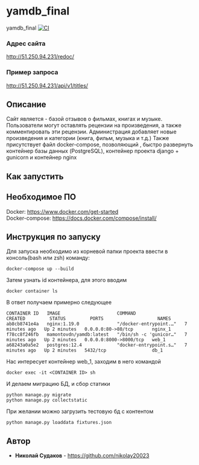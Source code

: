 # yamdb_final
yamdb_final
[![CI](https://github.com/Nikolay20023/yamdb_final/actions/workflows/yamdb_workflow.yml/badge.svg)](https://github.com/Nikolay20023/yamdb_final/actions/workflows/yamdb_workflow.yml)
### Адрес сайта
http://51.250.94.231/redoc/
### Пример запроса
http://51.250.94.231/api/v1/titles/
## Описание
Сайт является - базой отзывов о фильмах, книгах и музыке.
Пользователи могут оставлять рецензии на произведения, а также комментировать эти рецензии.
Администрация добавляет новые произведения и категории (книга, фильм, музыка и т.д.)
Также присутствует файл docker-compose, позволяющий , быстро развернуть контейнер базы данных (PostgreSQL), контейнер проекта django + gunicorn и контейнер nginx
## Как запустить

## Необходимое ПО

Docker: https://www.docker.com/get-started <br />
Docker-compose: https://docs.docker.com/compose/install/

## Инструкция по запуску

Для запуска необходимо из корневой папки проекта ввести в консоль(bash или zsh) команду:
```
docker-compose up --build
```
Затем узнать id контейнера, для этого вводим
```
docker container ls
```
В ответ получаем примерно следующее
```
CONTAINER ID   IMAGE                     COMMAND                  CREATED         STATUS         PORTS                    NAMES
ab8cb8741e4a   nginx:1.19.0              "/docker-entrypoint.…"   7 minutes ago   Up 2 minutes   0.0.0.0:80->80/tcp       nginx_1
f78cc8f246fb   mamontovdn/yamdb:latest   "/bin/sh -c 'gunicor…"   7 minutes ago   Up 2 minutes   0.0.0.0:8000->8000/tcp   web_1
a68243a0a5e2   postgres:12.4             "docker-entrypoint.s…"   7 minutes ago   Up 2 minutes   5432/tcp                 db_1
```
Нас интересует контейнер web_1, заходим в него командой
```
docker exec -it <CONTAINER ID> sh
```
И делаем миграцию БД, и сбор статики
```
python manage.py migrate
python manage.py collectstatic
```
При желании можно загрузить тестовую бд с контентом
```
python manage.py loaddata fixtures.json
```

## Автор

* **Николай Судаков** - https://github.com/nikolay20023